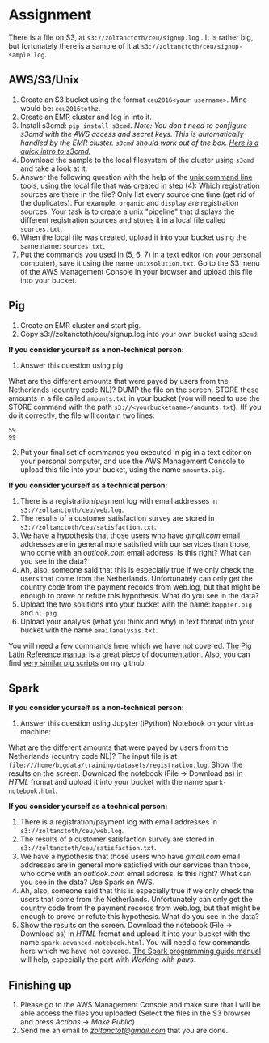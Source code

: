 Assignment
==========

There is a file on S3, at `s3://zoltanctoth/ceu/signup.log` . It is rather big, but fortunately there is a sample of it at `s3://zoltanctoth/ceu/signup-sample.log`.

AWS/S3/Unix
-----------
1. Create an S3 bucket using the format `ceu2016<your username>`. Mine would be: `ceu2016tothz`.
2. Create an EMR cluster and log in into it.
3. Install s3cmd: `pip install s3cmd`. *Note: You don't need to configure s3cmd with the AWS access and secret keys. This is automatically handled by the EMR cluster. `s3cmd` should work out of the box. [Here is a quick intro to s3cmd.](http://s3tools.org/s3cmd-howto)*
4. Download the sample to the local filesystem of the cluster using `s3cmd` and take a look at it.
5. Answer the following question with the help of the [unix command line tools](https://github.com/zoltanctoth/bigdata-training/blob/master/commandline.md),
   using the local file that was created in step (4):
   Which registration sources are there in the file? Only list every source one
   time (get rid of the duplicates). For example, `organic` and `display` are
   registration sources. Your task is to create a unix "pipeline" that displays
   the different registration sources and stores it in a local file called `sources.txt`.
6. When the local file was created, upload it into your bucket using the same name: `sources.txt`.
7. Put the commands you used in (5, 6, 7) in a text editor (on your personal computer), save it using the name `unixsolution.txt`. Go to the S3 menu of the AWS Management Console in your browser and upload this file into your bucket.

Pig
---
1. Create an EMR cluster and start pig.
2. Copy s3://zoltanctoth/ceu/signup.log into your own bucket using `s3cmd`.

**If you consider yourself as a non-technical person:**

1. Answer this question using pig:

 What are the different amounts that were payed by users from the Netherlands (country code NL)? DUMP the file on the screen. STORE these amounts in a file called `amounts.txt` in your bucket (you will need to use the STORE command with the path `s3://<yourbucketname>/amounts.txt`). (If you do it correctly, the file will contain two lines:
```
59
99
```
2. Put your final set of commands you executed in pig in a text editor on your personal computer, and use the AWS Management Console to upload this file into your bucket, using the name `amounts.pig`.

**If you consider yourself as a technical person:**

1. There is a registration/payment log with email addresses in `s3://zoltanctoth/ceu/web.log`.
2. The results of a customer satisfaction survey are stored in `s3://zoltanctoth/ceu/satisfaction.txt`.
3. We have a hypothesis that those users who have *gmail.com* email addresses are in general more satisfied with our services than those,
who come with an *outlook.com* email address. Is this right? What can you see in the data?
4. Ah, also, someone said that this is especially true if we only check the users that come from the Netherlands. Unfortunately can only get the country code from the payment records from web.log, but that might be enough to prove or refute this hypothesis. What do you see in the data?
5. Upload the two solutions into your bucket with the name: `happier.pig` and `nl.pig`.
6. Upload your analysis (what you think and why) in text format into your bucket with the name `emailanalysis.txt`.

 You will need a few commands here which we have not covered. [The Pig Latin Reference manual](http://pig.apache.org/docs/r0.14.0/basic.html) is a great piece of documentation. Also, you can find [very similar pig scripts](https://github.com/zoltanctoth/bigdata-training/tree/master/pig/solutions) on my github.

Spark
---
**If you consider yourself as a non-technical person:**

1. Answer this question using Jupyter (iPython) Notebook on your virtual machine:

 What are the different amounts that were payed by users from the Netherlands (country code NL)? The input file is at `file:///home/bigdata/training/datasets/registration.log`. Show the results on the screen. Download the notebook (File -> Download as) in *HTML* fromat and upload it into your bucket with the name `spark-notebook.html`.

**If you consider yourself as a technical person:**

1. There is a registration/payment log with email addresses in `s3://zoltanctoth/ceu/web.log`.
2. The results of a customer satisfaction survey are stored in `s3://zoltanctoth/ceu/satisfaction.txt`.
3. We have a hypothesis that those users who have *gmail.com* email addresses are in general more satisfied with our services than those,
who come with an *outlook.com* email address. Is this right? What can you see in the data? Use Spark on AWS.
4. Ah, also, someone said that this is especially true if we only check the users that come from the Netherlands. Unfortunately can only get the country code from the payment records from web.log, but that might be enough to prove or refute this hypothesis. What do you see in the data?
6. Show the results on the screen. Download the notebook (File -> Download as) in *HTML* fromat and upload it into your bucket with the name `spark-advanced-notebook.html`. 
 You will need a few commands here which we have not covered. [The Spark programming guide manual](http://spark.apache.org/docs/latest/programming-guide.html#working-with-key-value-pairs) will help, especially the part with *Working with pairs*.

Finishing up
----------
1. Please go to the AWS Management Console and make sure that
I will be able access the files you uploaded (Select the files in the S3 browser and press *Actions* -> *Make Public*)
2. Send me an email to *zoltanctot@gmail.com* that you are done.
